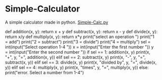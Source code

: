 # Simple-Calculator
A simple calculator made in python.
[Simple-Calc.py](https://github.com/user-attachments/files/23150639/Simple-Calc.py)

def addition(x, y):
    return x + y
def subtract(x, y):
    return x - y
def divide(x, y):
    return x/y
def multiply(x, y):
    return x*y
print("select an operation ")
print("1 = add")
print("2 = subtract")
print("3 = divide")
print("4 = multiply")
sel = int(input("Select operation 1-4 "))
x = int(input("Enter the first number "))
y = int(input("Enter the second number "))
if sel == 1:
    addition(x, y)
    print(x, "+", y, "=", addition(x, y))
elif sel == 2:
    subtract(x, y)
    print(x, "-", y, "=", subtract(x, y))
elif sel == 3:
    divide(x, y)
    print(x, "divided by", y, "=", divide(x, y))
elif sel == 4:
    multiply(x, y)
    print(x, "times", y, "=", multiply(x, y))
else:
    print("error. Select a number from 1-4")
